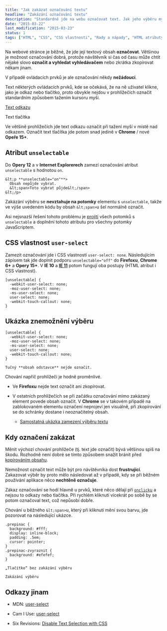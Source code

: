 ```yaml
---
title: "Jak zakázat označování textu"
headline: "Zakázání označování textu"
description: "Standardně jde na webu označovat text. Jak jeho výběru myší zabránit?"
date: "2015-03-22"
last_modification: "2015-03-23"
status: 1
tags: ["HTML", "CSS", "CSS vlastnosti", "Rady a nápady", "HTML atributy"]
---
```


Na webové stránce je běžné, že jde její textový obsah **označovat**. Většinou je možnost označování dobrá, protože návštěvník si čas od času může chtít nějaké slovo **označit a vyhledat vyhledávačem** nebo zkrátka zkopírovat někam jinam.

V případě ovládacích prvků je ale označování někdy **nežádoucí**.

Text některých ovládacích prvků, kde se očekává, že na ně uživatel klikne, jako je odkaz nebo tlačítko, proto obvykle nejdou v prohlížečích označit standardním způsobem tažením kursoru myši.

  [Text odkazu](#)

  Text tlačítka

Ve většině prohlížečích jde text odkazu označit při tažení myší v místě nad odkazem. Označit text tlačítka jde potom snad jedině v **Chrome** / nové **Opeře 15+**.

## Atribut `unselectable`

Do **Opery 12** a v **Internet Explorerech** zamezí označování atribut `unselectable` s hodnotou `on`.

```
&lt;p **unselectable="on"**>
  Obsah nepůjde vybrat.
  &lt;span>Toto vybrat půjde&lt;/span>
&lt;/p>
```

Zakázání výběru se **nevztahuje na potomky** elementu s `unselectable`, takže ve výše uvedeném kódu by obsah `&lt;span>`u šel normálně označit.

Asi nejsnazší řešení tohoto problému je [projití](/js-cykly) všech potomků s `unselectable` a doplnění tohoto atributu pro všechny potomky JavaScriptem.

## CSS vlastnost `user-select`

Zamezit označování jde i CSS vlastností `user-select: none`. Následujícím zápisem tak jde doplnit podporu `unselectable="off"` do **Firefoxu**, **Chrome 6+** a **Opery 15+**. V **IE 10** a [**IE 11**](/ie11) potom fungují oba postupy (HTML atribut i CSS vlastnost).

```
[unselectable] {
  -webkit-user-select: none;
  -moz-user-select: none;
  -ms-user-select: none;
  user-select: none;
  -webkit-touch-callout: none;
}
```

## Ukázka znemožnění výběru

    [unselectable] {
      -webkit-user-select: none;
      -moz-user-select: none;
      -ms-user-select: none;
      user-select: none;
      -webkit-touch-callout: none;
    }    

    Tučný **obsah odstavce** nejde označit.

Chování napříč prohlížeči je hodně proměnlivé.

  - Ve **Firefoxu** nejde text označit ani zkopírovat.

  - V ostatních prohlížečích se při začátku označování mimo zakázaný element povede obsah označit. V **Chrome** se v takovém případě na zablokovaném elementu označení neprojeví jen visuálně, při zkopírování se do schránky dostane i neoznačitelný obsah.

    - [Samostatná ukázka zamezení výběru textu](http://kod.djpw.cz/jslb)

## Kdy označení zakázat

Měnit výchozí chování prohlížeče (tj. text jde označit) bývá většinou spíš na škodu. Rozhodně není dobré se tímto způsobem snažit bránit před [kopírováním obsahu](/kopirovani).

Nemožnost označit text může být pro návštěvníka dost **frustrující**. Zakazovat výběr by proto mělo následovat až v případě, kdy se při běžném používání aplikace něco **nechtěně označuje**.

Zákaz označování se hodí hlavně u prvků, které něco dělají při [`onclick`u](/udalosti-mysi#onclick) a nejsou to odkazy nebo tlačítka. Při rychlém kliknutí vícekrát po sobě by se potom označoval text, což nepůsobí dobře.

Chování u běžného `&lt;span>`u, který při kliknutí mění svou barvu, jde pozorovat na následující ukázce.

    .prepinac {
      background: #fff;
      display: inline-block;
      padding: .5em;
      cursor: pointer;
    }
    .prepinac-zvyraznit {
      background: #efefef;
    }

    „Tlačítko“ bez zakázání výběru

    Zakázání výběru

## Odkazy jinam

  - MDN: [user-select](https://developer.mozilla.org/en-US/docs/Web/CSS/user-select)

  - Cam I Use: [user-select](http://caniuse.com/#search=user-select)

  - Six Revisions: [Disable Text Selection with CSS](http://sixrevisions.com/css/disable-text-selection/)